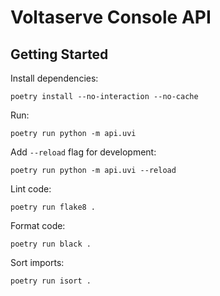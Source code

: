 # Voltaserve Console API

## Getting Started

Install dependencies:

```shell
poetry install --no-interaction --no-cache
```

Run:

```shell
poetry run python -m api.uvi
```

Add `--reload` flag for development:

```shell
poetry run python -m api.uvi --reload
```

Lint code:

```shell
poetry run flake8 .
```

Format code:

```shell
poetry run black .
```

Sort imports:

```shell
poetry run isort .
```

